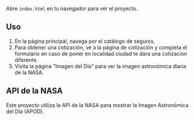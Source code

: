 Abre `index.html` en tu navegador para ver el proyecto.

## Uso

1. En la página principal, navega por el catálogo de seguros.
2. Para obtener una cotización, ve a la página de cotización y completa el formulario en caso de poner en localidad ciudad te dara una cotizacion diferente.
3. Visita la página "Imagen del Día" para ver la imagen astronómica diaria de la NASA.

## API de la NASA

Este proyecto utiliza la API de la NASA para mostrar la Imagen Astronómica del Día (APOD).

